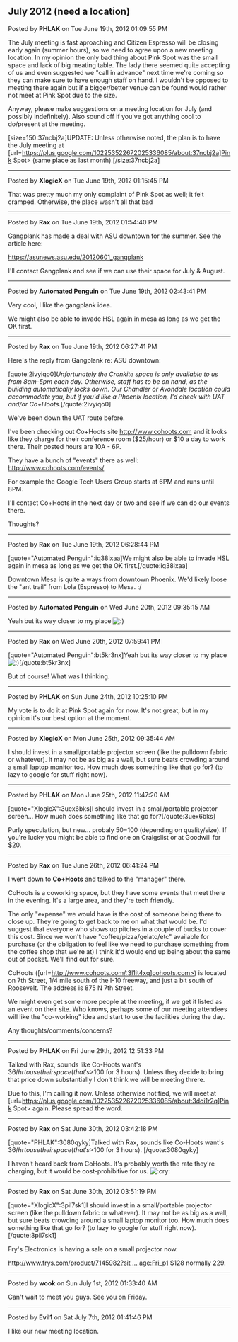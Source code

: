 ## July 2012 (need a location)
Posted by **PHLAK** on Tue June 19th, 2012 01:09:55 PM

The July meeting is fast aproaching and Citizen Espresso will be closing early again (summer hours), so we need to agree upon a new meeting location.  In my opinion the only bad thing about Pink Spot was the small space and lack of big meating table.  The lady there seemed quite accepting of us and even suggested we "call in advance" next time we're coming so they can make sure to have enough staff on hand.  I wouldn't be opposed to meeting there again but if a bigger/better venue can be found would rather not meet at Pink Spot due to the size.

Anyway, please make suggestions on a meeting location for July (and possibly indefinitely). Also sound off if you've got anything cool to do/present at the meeting.

[size=150:37ncbj2a]UPDATE: Unless otherwise noted, the plan is to have the July meeting at [url=https://plus.google.com/102253522672025336085/about:37ncbj2a]Pink Spot> (same place as last month).[/size:37ncbj2a]

--------------------------------------------------------------------------------

Posted by **XlogicX** on Tue June 19th, 2012 01:15:45 PM

That was pretty much my only complaint of Pink Spot as well; it felt cramped. Otherwise, the place wasn't all that bad

--------------------------------------------------------------------------------

Posted by **Rax** on Tue June 19th, 2012 01:54:40 PM

Gangplank has made a deal with ASU downtown for the summer. See the article here:

<!-- m --><a class="postlink" href="https://asunews.asu.edu/20120601_gangplank">https://asunews.asu.edu/20120601_gangplank</a><!-- m -->

I'll contact Gangplank and see if we can use their space for July  &amp;  August.

--------------------------------------------------------------------------------

Posted by **Automated Penguin** on Tue June 19th, 2012 02:43:41 PM

Very cool, I like the gangplank idea.

We might also be able to invade HSL again in mesa as long as we get the OK first.

--------------------------------------------------------------------------------

Posted by **Rax** on Tue June 19th, 2012 06:27:41 PM

Here's the reply from Gangplank re: ASU downtown:


[quote:2ivyiqo0]_Unfortunately the Cronkite space is only available to us from 8am-5pm each day. Otherwise, staff has to be on hand, as the building automatically locks down. Our Chandler or Avondale location could accommodate you, but if you'd like a Phoenix location, I'd check with UAT and/or Co+Hoots._[/quote:2ivyiqo0]

We've been down the UAT route before.

I've been checking out Co+Hoots site <!-- m --><a class="postlink" href="http://www.cohoots.com">http://www.cohoots.com</a><!-- m --> and it looks like they charge for their conference room ($25/hour) or $10 a day to work there. Their posted hours are 10A - 6P. 

They have a bunch of "events" there as well: <!-- m --><a class="postlink" href="http://www.cohoots.com/events/">http://www.cohoots.com/events/</a><!-- m -->   

For example the Google Tech Users Group starts at 6PM and runs until 8PM.  

I'll contact Co+Hoots in the next day or two and see if we can do our events there.

Thoughts?

--------------------------------------------------------------------------------

Posted by **Rax** on Tue June 19th, 2012 06:28:44 PM

[quote="Automated Penguin":iq38ixaa]We might also be able to invade HSL again in mesa as long as we get the OK first.[/quote:iq38ixaa]

Downtown Mesa is quite a ways from downtown Phoenix. We'd likely loose the "ant trail" from Lola (Espresso) to Mesa. :/

--------------------------------------------------------------------------------

Posted by **Automated Penguin** on Wed June 20th, 2012 09:35:15 AM

Yeah but its way closer to my place  <!-- s:) --><img src="{SMILIES_PATH}/icon_e_smile.gif" alt=":)" title="Smile" /><!-- s:) -->

--------------------------------------------------------------------------------

Posted by **Rax** on Wed June 20th, 2012 07:59:41 PM

[quote="Automated Penguin":bt5kr3nx]Yeah but its way closer to my place  <!-- s:) --><img src="{SMILIES_PATH}/icon_e_smile.gif" alt=":)" title="Smile" /><!-- s:) -->[/quote:bt5kr3nx]

But of course!  What was I thinking.

--------------------------------------------------------------------------------

Posted by **PHLAK** on Sun June 24th, 2012 10:25:10 PM

My vote is to do it at Pink Spot again for now.  It's not great, but in my opinion it's our best option at the moment.

--------------------------------------------------------------------------------

Posted by **XlogicX** on Mon June 25th, 2012 09:35:44 AM

I should invest in a small/portable projector screen (like the pulldown fabric or whatever). It may not be as big as a wall, but sure beats crowding around a small laptop monitor too. How much does something like that go for? (to lazy to google for stuff right now).

--------------------------------------------------------------------------------

Posted by **PHLAK** on Mon June 25th, 2012 11:47:20 AM

[quote="XlogicX":3uex6bks]I should invest in a small/portable projector screen... How much does something like that go for?[/quote:3uex6bks]

Purly speculation, but new... probaly $50-$100 (depending on quality/size).  If you're lucky you might be able to find one on Craigslist or at Goodwill for $20.

--------------------------------------------------------------------------------

Posted by **Rax** on Tue June 26th, 2012 06:41:24 PM

I went down to **Co+Hoots** and talked to the "manager" there.

CoHoots is a coworking space, but they have some events that meet there in the evening. It's a large area, and they're tech friendly.

The only "expense" we would have is the cost of someone being there to close up. They're going to get back to me on what that would be.  I'd suggest that everyone who shows up pitches in a couple of bucks to cover this cost. Since we won't have "coffee/pizza/gelato/etc" available for purchase (or the obligation to feel like we need to purchase something from the coffee shop that we're at) I think it'd would end up being about the same out of pocket. We'll find out for sure.

CoHoots  ([url=http://www.cohoots.com/:3l1it4xq]cohoots.com>) is located on 7th Street, 1/4 mile south of the I-10 freeway, and just a bit south of Roosevelt.  The address is 875 N 7th Street.

We might even get some more people at the meeting, if we get it listed as an event on their site. Who knows, perhaps some of our meeting attendees will like the "co-working" idea and start to use the facilities during the day.

Any thoughts/comments/concerns?

--------------------------------------------------------------------------------

Posted by **PHLAK** on Fri June 29th, 2012 12:51:33 PM

Talked with Rax, sounds like Co-Hoots want's $36/hr to use their space (that's >$100 for 3 hours).  Unless they decide to bring that price down substantially I don't think we will be meeting threre.

Due to this, I'm calling it now.  Unless otherwise notified, we will meet at [url=https://plus.google.com/102253522672025336085/about:3doi1r2q]Pink Spot> again.  Please spread the word.

--------------------------------------------------------------------------------

Posted by **Rax** on Sat June 30th, 2012 03:42:18 PM

[quote="PHLAK":3080qyky]Talked with Rax, sounds like Co-Hoots want's $36/hr to use their space (that's >$100 for 3 hours). [/quote:3080qyky]

I haven't heard back from CoHoots. It's probably worth the rate they're charging, but it would be cost-prohibitive for us.   <!-- s:cry: --><img src="{SMILIES_PATH}/icon_cry.gif" alt=":cry:" title="Crying or Very Sad" /><!-- s:cry: -->

--------------------------------------------------------------------------------

Posted by **Rax** on Sat June 30th, 2012 03:51:19 PM

[quote="XlogicX":3pil7sk1]I should invest in a small/portable projector screen (like the pulldown fabric or whatever). It may not be as big as a wall, but sure beats crowding around a small laptop monitor too. How much does something like that go for? (to lazy to google for stuff right now).[/quote:3pil7sk1]

Fry's Electronics is having a sale on a small projector now.

<!-- m --><a class="postlink" href="http://www.frys.com/product/7145982?site=sa:adpages%20page:Fri_p1">http://www.frys.com/product/7145982?sit ... age:Fri_p1</a><!-- m -->  $128 normally 229.

--------------------------------------------------------------------------------

Posted by **wook** on Sun July 1st, 2012 01:33:40 AM

Can't wait to meet you guys. See you on Friday.

--------------------------------------------------------------------------------

Posted by **Evil1** on Sat July 7th, 2012 01:41:46 PM

I like our new meeting location.
